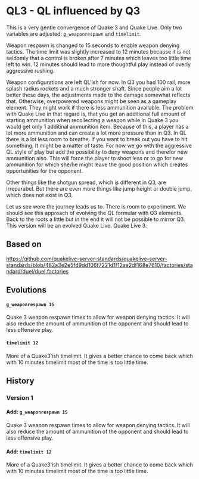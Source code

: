 # QL3 - QL influenced by Q3

This is a very gentle convergence of Quake 3 and Quake Live. Only two variables are adjusted: `g_weaponrespawn` and `timelimit`.

Weapon respawn is changed to 15 seconds to enable weapon denying tactics. The time limit was slightly increased to 12 minutes because it is not seldomly that a control is broken after 7 minutes which leaves too little time left to win. 12 minutes should lead to more thoughtful play instead of overly aggressive rushing.

Weapon configurations are left QL'ish for now. In Q3 you had 100 rail, more splash radius rockets and a much stronger shaft. Since people aim a lot better these days, the adjustments made to the damage somewhat reflects that. Otherwise, overpowered weapons might be seen as a gameplay element. They might work if there is less ammunition available. The problem with Quake Live in that regard is, that you get an additional full amount of starting ammunition when recollecting a weapon while in Quake 3 you would get only 1 additinal ammunition item. Because of this, a player has a lot more ammunition and can create a lot more pressure than in Q3. In QL there is a lot less room to breathe. If you want to break out you have to hit something. It might be a matter of taste. For now we go with the aggressive QL style of play but add the possibility to deny weapons and therefor new ammunition also. This will force the player to shoot less or to go for new ammunition for which she/he might leave the good position which creates opportunities for the opponent. 

Other things like the shotgun spread, which is different in Q3, are irreparabel. But there are even more things like jump height or double jump, which does not exist in Q3.

Let us see were the journey leads us to. There is room to experiment. We should see this approach of evolving the QL formular with Q3 elements. Back to the roots a little but in the end it will not be possible to mirror Q3. This version will be an evolved Quake Live. Quake Live 3.

## Based on

https://github.com/quakelive-server-standards/quakelive-server-standards/blob/482a3e2e5fd9dd106f7221d1f12ae2df168e7610/factories/standard/duel/duel.factories

## Evolutions

#### `g_weaponrespawn 15`

Quake 3 weapon respawn times to allow for weapon denying tactics. It will also reduce the amount of ammunition of the opponent and should lead to less offensive play.

#### `timelimit 12`

More of a Quake3'ish timelimit. It gives a better chance to come back which with 10 minutes timelimit most of the time is too little time.

## History

### Version 1

#### Add: `g_weaponrespawn 15`

Quake 3 weapon respawn times to allow for weapon denying tactics. It will also reduce the amount of ammunition of the opponent and should lead to less offensive play.

#### Add: `timelimit 12`

More of a Quake3'ish timelimit. It gives a better chance to come back which with 10 minutes timelimit most of the time is too little time.
